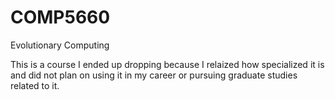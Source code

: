 # COMP5660
Evolutionary Computing

This is a course I ended up dropping because I relaized how specialized it is and did not plan on using it in my career or pursuing graduate studies related to it.
